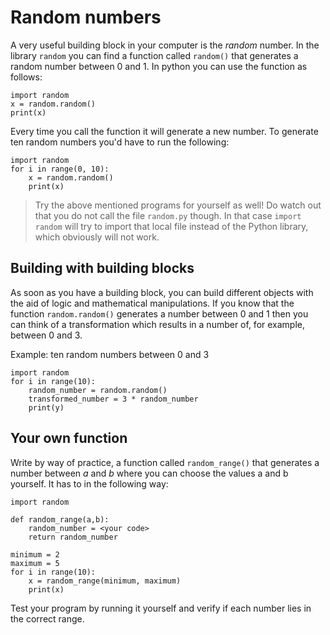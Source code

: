 # Random numbers

A very useful building block in your computer is the *random* number. In the library `random` you can find a function called `random()` that generates a random number between 0 and 1. In python you can use the function as follows:

    import random
    x = random.random()
    print(x)

Every time you call the function it will generate a new number. To generate ten random numbers you'd have to run the following:

    import random
    for i in range(0, 10):
        x = random.random()
        print(x)

> Try the above mentioned programs for yourself as well! Do watch out that you do not call the file `random.py` though. In that case `import random` will try to import that local file instead of the Python library, which obviously will not work.

## Building with building blocks

As soon as you have a building block, you can build different objects with the aid of logic and mathematical manipulations. If you know that the function `random.random()` generates a number between 0 and 1 then you can think of a transformation which results in a number of, for example, between 0 and 3.

Example: ten random numbers between 0 and 3 

    import random
    for i in range(10):
        random_number = random.random()
        transformed_number = 3 * random_number
        print(y)

## Your own function

Write by way of practice, a function called `random_range()` that generates a number between *a* and *b* where you can choose the values a and b yourself. It has to in the following way:

    import random

    def random_range(a,b):
        random_number = <your code>
        return random_number

    minimum = 2
    maximum = 5
    for i in range(10):
        x = random_range(minimum, maximum)
        print(x)

Test your program by running it yourself and verify if each number lies in the correct range.
